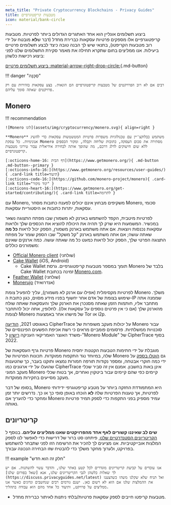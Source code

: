 ```yaml
---
meta_title: "Private Cryptocurrency Blockchains - Privacy Guides"
title: מטבעות קריפטוגרפיים
icon: material/bank-circle
---
```


ביצוע תשלומים אונליין הוא אחד האתגרים הגדולים ביותר לפרטיות. מטבעות קריפטוגרפיים אלו מספקים פרטיות עסקאות כברירת מחדל (דבר ש**לא** מובטח על ידי רוב מטבעות הקריפטו), בתנאי שיש לך הבנה טובה כיצד לבצע תשלומים פרטיים ביעילות. אנו ממליצים בחום שתקרא תחילה את מאמר סקירת התשלומים שלנו לפני ביצוע רכישות כלשהן:

[ביצוע תשלומים פרטיים :material-arrow-right-drop-circle:](advanced/payments.md ""){.md-button}

!!! danger "סַכָּנָה"

    רבים אם לא רוב הפרויקטים של מטבעות קריפטוגרפיים הם הונאות. בצע עסקאות בזהירות עם רק פרויקטים שאתה סומך עליהם.

## Monero

!!! recommendation

    ![Monero לוגו](assets/img/cryptocurrency/monero.svg){ align=right }
    
    **Monero** משתמש בבלוקצ'יין עם טכנולוגיות משפרות פרטיות המטשטשות עסקאות כדי להשיג אנונימיות. כל עסקת Monero מסתירה את סכום העסקה, כתובות שליחה וקבלה, ומקור הכספים ללא שום חישוקים לדלג דרכם, מה שהופך אותה לבחירה אידיאלית עבור טירוני מטבעות קריפטוגרפיים.
    
    [:octicons-home-16: דף הבית](https://www.getmonero.org/){ .md-button .md-button--primary }
    [:octicons-info-16:](https://www.getmonero.org/resources/user-guides/){ .card-link title=תיעוד}
    [:octicons-code-16:](https://github.com/monero-project/monero){ .card-link title="קוד מקור" }
    [:octicons-heart-16:](https://www.getmonero.org/get-started/contributing/){ .card-link title=לתרומה }

עם Monero, משקיפים מבחוץ אינם יכולים לפענח כתובות מסחר Monero, סכומי עסקאות, יתרות כתובות או היסטוריית עסקאות.

לפרטיות מיטבית, הקפד להשתמש בארנק לא משמורן שבו מפתח התצוגה נשאר במכשיר. המשמעות היא שרק לך תהיה את היכולת להוציא את הכספים שלך ולראות עסקאות נכנסות ויוצאות. אם אתה משתמש בארנק משמורן, הספק יכול לראות **כל מה** שאתה עושה; אם אתה משתמש בארנק "קל משקל" שבו הספק שומר על מפתח התצוגה הפרטי שלך, הספק יכול לראות כמעט כל מה שאתה עושה. כמה ארנקים שאינם משמורנים כוללים:

- [Official Monero client](https://getmonero.org/downloads) (שולחני)
- [Cake Wallet](https://cakewallet.com/) (iOS, Android)
    - Cake Wallet תומך במספר מטבעות קריפטוגרפיים. גרסת Monero בלבד של Cake Wallet זמינה בכתובת [Monero.com](https://monero.com/).
- [Feather Wallet](https://featherwallet.org/) (שולחני)
- [Monerujo](https://www.monerujo.io/) (אנדרואיד)

לפרטיות מקסימלית (אפילו עם ארנק לא משמורן), עליך להפעיל צומת Monero משלך. שימוש בצומת של אדם אחר יחשוף בפניו מידע מסוים, כגון כתובת ה-IP שממנה אתה מתחבר אליו, חותמות הזמן שאתה מסנכרן את הארנק שלך והעסקאות שאתה שולח מהארנק שלך (אם כי אין פרטים נוספים על עסקאות אלו). לחלופין, אתה יכול להתחבר לצומת Monero של מישהו אחר באמצעות Tor או i2p.

באוגוסט 2021, [הודיעה](https://finance.yahoo.com/news/ciphertrace-announces-enhanced-monero-tracing-160000275.html) CipherTrace על יכולות מעקב משופרות של Monero עבור סוכנויות ממשלתיות. פרסומים פומביים מראים כי רשת אכיפת הפשעים הפיננסיים של משרד האוצר האמריקאי העניקה [רישיון](https://sam.gov/opp/d12cbe9afbb94ca68006d0f006d355ac/view) ל-"Monero Module" של CipherTrace בסוף 2022.

פרטיות גרף העסקאות של Monero מוגבלת על ידי חתימות הטבעות הקטנות יחסית שלה, במיוחד נגד התקפות ממוקדות. תכונות הפרטיות של Monero גם [הוטלו בספק](https://web.archive.org/web/20180331203053/https://www.wired.com/story/monero-privacy/) על ידי כמה חוקרי אבטחה, ומספר נקודות תורפה חמורות נמצאו ותוקנו בעבר, כך שהטענות שהועלו על ידי ארגונים כמו CipherTrace אינן באות בחשבון. אמנם אין זה סביר שכלי מעקב המוני Monero קיימים כפי שהם קיימים עבור ביטקוין ואחרים, אך בטוח שכלי מעקב מסייעים בחקירות ממוקדות.

בסופו של דבר, Monero היא המתמודדת החזקה ביותר על מטבע קריפטוגרפי ידידותי לפרטיות, אך טענות הפרטיות שלה **לא** הוכחו באופן סופי כך או כך. נדרשים יותר זמן ומחקר כדי להעריך אם Monero עמיד מספיק בפני התקפות כדי לספק תמיד פרטיות נאותה.

## קריטריונים

**שים לב שאיננו קשורים לאף אחד מהפרויקטים שאנו ממליצים עליהם.** בנוסף ל [הקריטריונים הסטנדרטיים שלנו](about/criteria.md), פיתחנו סט ברור של דרישות כדי לאפשר לנו לספק המלצות אובייקטיביות. אנו מציעים לך להכיר את הרשימה הזו לפני שתבחר להשתמש בפרויקט, ולערוך מחקר משלך כדי להבטיח שזו הבחירה הנכונה עבורך.

!!! example "חלק זה הוא חדש"

    אנו עובדים על קביעת קריטריונים מוגדרים לכל קטע באתר שלנו, והדבר עשוי להשתנות. אם יש לך שאלות כלשהן לגבי הקריטריונים שלנו, אנא [שאל בפורום שלנו](https://discuss.privacyguides.net/latest) ואל תניח שלא שקלנו משהו כשהצענו את ההמלצות שלנו אם הוא לא רשום כאן. ישנם גורמים רבים שנחשבים ונדונים כאשר אנו ממליצים על פרויקט, ותיעוד כל אחד מהם הוא עבודה בתהליך.

- מטבעות קריפטו חייבים לספק עסקאות פרטיות/בלתי ניתנות לאיתור כברירת מחדל.
